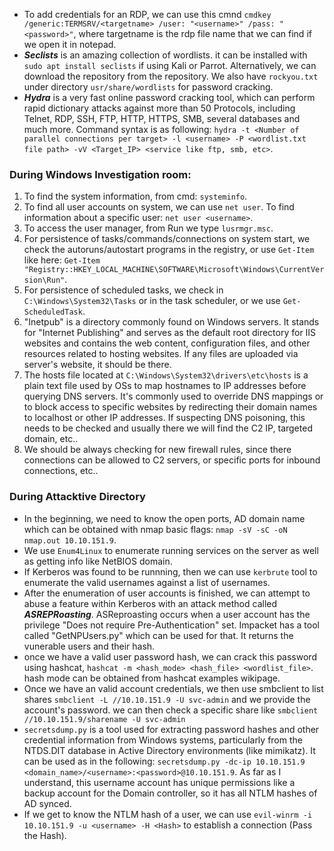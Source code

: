 - To add credentials for an RDP, we can use this cmnd `cmdkey /generic:TERMSRV/<targetname> /user: "<username>" /pass: "<password>"`, where targetname is the rdp file name that we can find if we open it in notepad.
- ***Seclists*** is an amazing collection of wordlists. it can be installed with `sudo apt install seclists` if using Kali or Parrot. Alternatively, we can download the repository from the repository. We also have `rockyou.txt` under directory `usr/share/wordlists` for password cracking. 
- ***Hydra*** is a very fast online password cracking tool, which can perform rapid dictionary attacks against more than 50 Protocols, including Telnet, RDP, SSH, FTP, HTTP, HTTPS, SMB, several databases and much more. Command syntax is as following: `hydra -t <Number of parallel connections per target> -l <username> -P <wordlist.txt file path> -vV <Target_IP> <service like ftp, smb, etc>`.
  
### During Windows Investigation room:
1. To find the system information, from cmd: `systeminfo`.
2. To find all user accounts on system, we can use `net user`. To find information about a specific user: `net user <username>`.
3. To access the user manager, from Run we type `lusrmgr.msc`.
4. For persistence of tasks/commands/connections on system start, we check the autoruns/autostart programs in the registry, or use `Get-Item` like here: `Get-Item "Registry::HKEY_LOCAL_MACHINE\SOFTWARE\Microsoft\Windows\CurrentVersion\Run"`.
5. For persistence of scheduled tasks, we check in `C:\Windows\System32\Tasks` or in the task scheduler, or we use `Get-ScheduledTask`.
6. "Inetpub" is a directory commonly found on Windows servers. It stands for "Internet Publishing" and serves as the default root directory for IIS websites and contains the web content, configuration files, and other resources related to hosting websites. If any files are uploaded via server's website, it should be there.
7. The hosts file located at `C:\Windows\System32\drivers\etc\hosts` is a plain text file used by OSs to map hostnames to IP addresses before querying DNS servers. It's commonly used to override DNS mappings or to block access to specific websites by redirecting their domain names to localhost or other IP addresses. If suspecting DNS poisoning, this needs to be checked and usually there we will find the C2 IP, targeted domain, etc..
8. We should be always checking for new firewall rules, since there connections can be allowed to C2 servers, or specific ports for inbound connections, etc..

### During Attacktive Directory
- In the beginning, we need to know the open ports, AD domain name which can be obtained with nmap basic flags: `nmap -sV -sC -oN nmap.out 10.10.151.9`.
- We use `Enum4Linux` to enumerate running services on the server as well as getting info like NetBIOS domain.
- If Kerberos was found to be runnning, then we can use `kerbrute` tool to enumerate the valid usernames against a list of usernames.
- After the enumeration of user accounts is finished, we can attempt to abuse a feature within Kerberos with an attack method called ***ASREPRoasting***. ASReproasting occurs when a user account has the privilege "Does not require Pre-Authentication" set. Impacket has a tool called "GetNPUsers.py" which can be used for that. It returns the vunerable users and their hash.
- once we have a valid user password hash, we can crack this password using hashcat, `hashcat -m <hash_mode> <hash_file> <wordlist_file>`. hash mode can be obtained from hashcat examples wikipage.
- Once we have an valid account credentials, we then use smbclient to list shares `smbclient -L //10.10.151.9 -U svc-admin` and we provide the account's password. we can then check a specific share like `smbclient //10.10.151.9/sharename -U svc-admin`
- `secretsdump.py` is a tool used for extracting password hashes and other credential information from Windows systems, particularly from the NTDS.DIT database in Active Directory environments (like mimikatz). It can be used as in the following: `secretsdump.py -dc-ip 10.10.151.9 <domain_name>/<username>:<password>@10.10.151.9`. As far as I understand, this username account has unique permissions like a backup account for the Domain controller, so it has all NTLM hashes of AD synced.
- If we get to know the NTLM hash of a user, we can use `evil-winrm -i 10.10.151.9 -u <username> -H <Hash>` to establish a connection (Pass the Hash).
